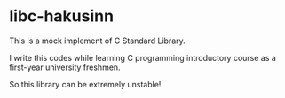 # libc-hakusinn
This is a mock implement of C Standard Library.

I write this codes while learning C programming introductory course as a first-year university freshmen.

So this library can be extremely unstable!